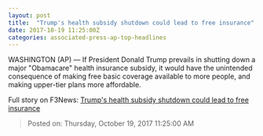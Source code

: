 ```yaml
---
layout: post
title:  "Trump's health subsidy shutdown could lead to free insurance"
date: 2017-10-19 11:25:00Z
categories: associated-press-ap-top-headlines
---
```


WASHINGTON (AP) — If President Donald Trump prevails in shutting down a major "Obamacare" health insurance subsidy, it would have the unintended consequence of making free basic coverage available to more people, and making upper-tier plans more affordable.


Full story on F3News: [Trump's health subsidy shutdown could lead to free insurance](http://www.f3nws.com/n/2ajzrC)

> Posted on: Thursday, October 19, 2017 11:25:00 AM
